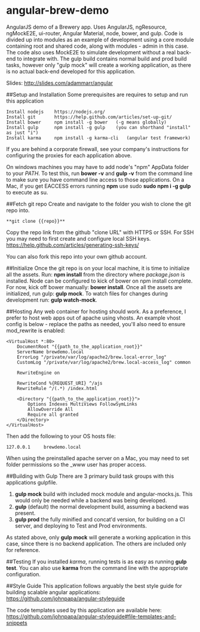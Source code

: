 # angular-brew-demo
AngularJS demo of a Brewery app. Uses AngularJS, ngResource, ngMockE2E, ui-router, Angular Material, node,
bower, and gulp. Code is divided up into modules as an example of development using a core module containing root
and shared code, along with modules - admin in this case. The code also uses MockE2E to simulate development
without a real back-end to integrate with. The gulp build contains normal build and prod build tasks,
however only "gulp mock" will create a working application, as there is no actual back-end developed for this
application.

Slides: http://slides.com/adammarr/angular

##Setup and Installation
Some prerequisites are requires to setup and run this application

```
Install nodejs    https://nodejs.org/
Install git       https://help.github.com/articles/set-up-git/
Install bower     npm install -g bower   (-g means globally)
Install gulp      npm install -g gulp    (you can shorthand "install" as just "i")
Install karma     npm install -g karma-cli   (angular test framework)
```

If you are behind a corporate firewall, see your company's instructions for configuring the proxies for
each application above.

On windows machines you may have to add node's "npm" AppData folder to your *PATH*. To test this, run
**bower -v** and **gulp -v** from the command line to make sure you have command line access to those
applications. On a Mac, if you get EACCESS errors running **npm**
use sudo **sudo npm i -g gulp** to execute as su.

##Fetch git repo
Create and navigate to the folder you wish to clone the git repo into.

```
**git clone {{repo}}**
```

Copy the repo link from the github "clone URL" with HTTPS or SSH. For SSH you may need to first create and
configure local SSH keys. https://help.github.com/articles/generating-ssh-keys/

You can also fork this repo into your own github account.

##Initialize
Once the git repo is on your local machine, it is time to initialize all the assets. Run: **npm install** from the directory
where *package.json* is installed. Node can be configured to kick of bower on npm install complete. For now, kick off
bower manually: **bower install**. Once all the assets are initialized, run gulp: **gulp mock**. To watch files for changes
during development run: **gulp watch-mock**.

##Hosting
Any web container for hosting should work. As a preference, I prefer to host web apps out of apache using vhosts. An example
vhost config is below - replace the paths as needed, you'll also need to ensure mod_rewrite is enabled:

```
<VirtualHost *:80>
    DocumentRoot "{{path_to_the_application_root}}"
    ServerName brewdemo.local
    ErrorLog "/private/var/log/apache2/brew.local-error_log"
    CustomLog "/private/var/log/apache2/brew.local-access_log" common

    RewriteEngine on

    RewriteCond %{REQUEST_URI} ^/ajs
    RewriteRule ^/(.*) /index.html
    
    <Directory "{{path_to_the_application_root}}">
		Options Indexes MultiViews FollowSymLinks
		AllowOverride All
		Require all granted
    </Directory>
</VirtualHost>
```

Then add the following to your OS hosts file:

```
127.0.0.1	  brewdemo.local
```

When using the preinstalled apache server on a Mac, you may need to set folder permissions so the _www user has proper access.

##Building with Gulp
There are 3 primary build task groups with this applications gulpfile.

1. **gulp mock** build with included mock module and angular-mocks.js. This would only be needed while a backend was being developed.
2. **gulp** (default) the normal development build, assuming a backend was present.
3. **gulp prod** the fully minified and concat'd version, for building on a CI server, and deploying to Test and Prod environments.

As stated above, only **gulp mock** will generate a working application in this case, since there is no backend application. The
others are included only for reference.

##Testing
If you installed *karma*, running tests is as easy as running **gulp test**. You can also use **karma** from the command line with
the appropriate configuration.

##Style Guide
This application follows arguably the best style guide for building scalable angular applications: https://github.com/johnpapa/angular-styleguide

The code templates used by this application are available here: https://github.com/johnpapa/angular-styleguide#file-templates-and-snippets




